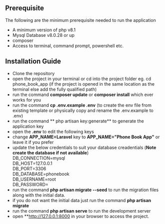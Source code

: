 
## Prerequisite

The following are the minimum prerequisite needed to run the application

- A minimum version of php v8.1
- Mysql Database v8.0.28 or up
- composer
- Access to terminal, command prompt, powershell etc.

## Installation Guide

- Clone the repository
- open the project in your terminal or cd into the project folder eg. cd phone_book_app (if the project is opened in the same location as the terminal else add the fully qualified path)
- run the command **composer update** or **composer install** which ever works for you
- run the command **cp .env.example .env** (to create the env file from existing template or physically copy and rename the .env.example to .env)
- run the command ** php artisan key:generate** to generate the application key
- open the **.env** to edit the following keys
- change **APP_NAME=Laravel** key to **APP_NAME="Phone Book App"** or leave it if you prefer
- update the below credentials to suit your database creadentials (**Note create the database if not available**) <br>
    DB_CONNECTION=mysql <br>
    DB_HOST=127.0.0.1 <br>
    DB_PORT=3306 <br>
    DB_DATABASE=phonebook <br>
    DB_USERNAME=root <br>
    DB_PASSWORD= <br>
- run the command **php artisan migrate --seed** to run the migration files along with the initial data.
- if you do not want the initial data just run the command **php artisan migrate**
- run the command **php artisan serve** to run the development server
- open **http://127.0.0.1:8000 in your browser to access the project.

